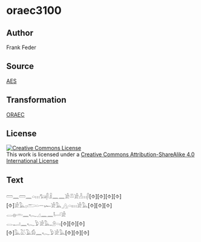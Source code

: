 # oraec3100

## Author

Frank Feder

## Source

[AES](https://github.com/simondschweitzer/aes)

## Transformation

[ORAEC](https://oraec.github.io/)

## License

<a rel="license" href="http://creativecommons.org/licenses/by-sa/4.0/"><img alt="Creative Commons License" style="border-width:0" src="https://i.creativecommons.org/l/by-sa/4.0/88x31.png" /></a><br />This work is licensed under a <a rel="license" href="http://creativecommons.org/licenses/by-sa/4.0/">Creative Commons Attribution-ShareAlike 4.0 International License</a>

## Text

𓏠𓈖𓏠𓈖𓏏𓏥𓃒𓋴𓏎𓈖𓈖𓀀𓌨𓀀𓁐𓏥𓋴[⯑][⯑][⯑][⯑][⯑]𓀀𓅓𓊪𓂧𓏏𓌒𓆱𓀀𓅓𓂻𓏏𓏤𓏥𓀀𓅓[⯑][⯑][⯑]<br>
𓂋𓐍𓏛𓈖𓆑𓈎𓈖𓈖𓂡𓀀<br>
𓂋𓂝𓈖𓆑𓅱𓀀𓅓𓄂𓏏𓏤[⯑][⯑][⯑]<br>
[⯑]𓅓𓅷𓄿𓀁𓈖𓆑𓅱𓀀𓅓[⯑][⯑][⯑]<br>
